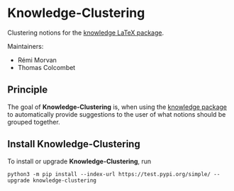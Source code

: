 # Knowledge-Clustering
Clustering notions for the [knowledge LaTeX package](https://ctan.org/pkg/knowledge).

Maintainers:
 - Rémi Morvan
 - Thomas Colcombet

## Principle

The goal of **Knowledge-Clustering** is, when using the [knowledge package](https://ctan.org/pkg/knowledge) to automatically provide suggestions to the user of what notions should be grouped together.

## Install Knowledge-Clustering

To install or upgrade **Knowledge-Clustering**, run

    python3 -m pip install --index-url https://test.pypi.org/simple/ --upgrade knowledge-clustering 

